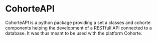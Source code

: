CohorteAPI
=============

CohorteAPI is a python package providing a set a classes and cohorte components helping the development of a RESTfull API connected to a database. It was thus meant to be used with the platform Cohorte.

